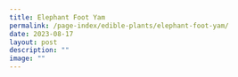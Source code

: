 ```yaml
---
title: Elephant Foot Yam
permalink: /page-index/edible-plants/elephant-foot-yam/
date: 2023-08-17
layout: post
description: ""
image: ""
---
```

